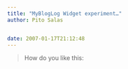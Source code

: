 ```yaml
---
title: "MyBlogLog Widget experiment…"
author: Pito Salas


date: 2007-01-17T21:12:48
---
```



>
> How do you like this:


